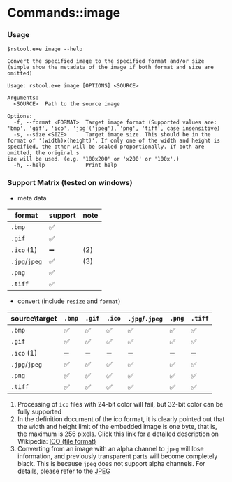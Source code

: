 # Commands::image

### Usage

```
$rstool.exe image --help

Convert the specified image to the specified format and/or size  (simple show the metadata of the image if both format and size are omitted)

Usage: rstool.exe image [OPTIONS] <SOURCE>

Arguments:
  <SOURCE>  Path to the source image

Options:
  -f, --format <FORMAT>  Target image format (Supported values are: 'bmp', 'gif', 'ico', 'jpg'('jpeg'), 'png', 'tiff', case insensitive)
  -s, --size <SIZE>      Target image size. This should be in the format of '(width)x(height)'. If only one of the width and height is specified, the other will be scaled proportionally. If both are omitted, the original s
ize will be used. (e.g. '100x200' or 'x200' or '100x'.)
  -h, --help             Print help
```

### Support Matrix (tested on windows)

- meta data

| format        | support | note |
|---------------|---------|------|
| `.bmp`        | ✅       |      |
| `.gif`        | ✅       |      |
| `.ico` (1)    | ➖       | (2)  |
| `.jpg`/`jpeg` | ✅       | (3)  |
| `.png`        | ✅       |      |
| `.tiff`       | ✅       |      |

- convert (include `resize` and `format`)

| source\target | `.bmp` | `.gif` | `.ico` | `.jpg`/`.jpeg` | `.png` | `.tiff` |
|---------------|--------|--------|--------|----------------|--------|---------|
| `.bmp`        | ✅      | ✅      | ✅      | ✅              | ✅      | ✅       |
| `.gif`        | ✅      | ✅      | ✅      | ✅              | ✅      | ✅       |
| `.ico` (1)    | ➖      | ➖      | ➖      | ➖              | ➖      | ➖       |
| `.jpg`/`jpeg` | ✅      | ✅      | ✅      | ✅              | ✅      | ✅       |
| `.png`        | ✅      | ✅      | ✅      | ✅              | ✅      | ✅       |
| `.tiff`       | ✅      | ✅      | ✅      | ✅              | ✅      | ✅       |

1. Processing of `ico` files with 24-bit color will fail, but 32-bit color can be fully supported
2. In the definition document of the ico format, it is clearly pointed out that the width and height limit of the
   embedded image is one byte, that is, the maximum is 256 pixels. Click this link for a detailed description on
   Wikipedia: [ICO (file format)](https://en.wikipedia.org/wiki/ICO_(file_format))
3. Converting from an image with an alpha channel to `jpeg` will lose information, and previously transparent parts will
   become completely black. This is because `jpeg` does not support alpha channels. For details, please refer to
   the [JPEG](https://en.wikipedia.org/wiki/JPEG)
